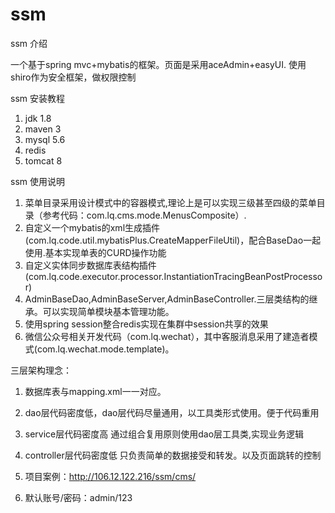 # ssm

ssm 介绍

一个基于spring mvc+mybatis的框架。页面是采用aceAdmin+easyUI.
使用shiro作为安全框架，做权限控制

ssm 安装教程
1. jdk 1.8
2. maven 3
3. mysql 5.6
4. redis
5. tomcat 8

ssm 使用说明
1. 菜单目录采用设计模式中的容器模式,理论上是可以实现三级甚至四级的菜单目录（参考代码：com.lq.cms.mode.MenusComposite）.
2. 自定义一个mybatis的xml生成插件(com.lq.code.util.mybatisPlus.CreateMapperFileUtil)，配合BaseDao一起使用.基本实现单表的CURD操作功能
3. 自定义实体同步数据库表结构插件(com.lq.code.executor.processor.InstantiationTracingBeanPostProcessor)
4. AdminBaseDao,AdminBaseServer,AdminBaseController.三层类结构的继承。可以实现简单模块基本管理功能。
5. 使用spring session整合redis实现在集群中session共享的效果
6. 微信公众号相关开发代码（com.lq.wechat），其中客服消息采用了建造者模式(com.lq.wechat.mode.template)。


三层架构理念：
1. 数据库表与mapping.xml一一对应。
2. dao层代码密度低，dao层代码尽量通用，以工具类形式使用。便于代码重用
3. service层代码密度高 通过组合复用原则使用dao层工具类,实现业务逻辑
4. controller层代码密度低 只负责简单的数据接受和转发。以及页面跳转的控制

1. 项目案例：http://106.12.122.216/ssm/cms/
2. 默认账号/密码：admin/123
